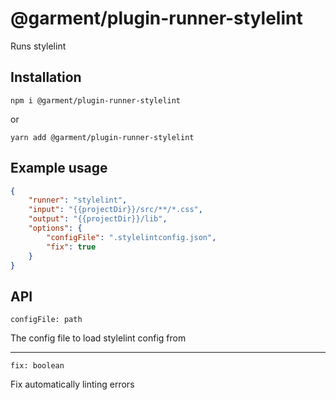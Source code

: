 # @garment/plugin-runner-stylelint

<!-- description src/index.ts firstInterface -->
Runs stylelint


## Installation

<!-- installation -->
`npm i @garment/plugin-runner-stylelint`

or

`yarn add @garment/plugin-runner-stylelint`

## Example usage

<!-- example src/index.ts firstInterface -->
```json
{
    "runner": "stylelint",
    "input": "{{projectDir}}/src/**/*.css",
    "output": "{{projectDir}}/lib",
    "options": {
        "configFile": ".stylelintconfig.json",
        "fix": true
    }
}
```

## API

<!-- api src/index.ts firstInterface  -->
`configFile: path`

The config file to load stylelint config from

---

`fix: boolean`

Fix automatically linting errors

